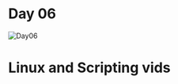 # Day 06
![Day06](https://github.com/user-attachments/assets/46a4da96-177e-44c3-921d-60e43c7d4c6f)


# Linux and Scripting vids
